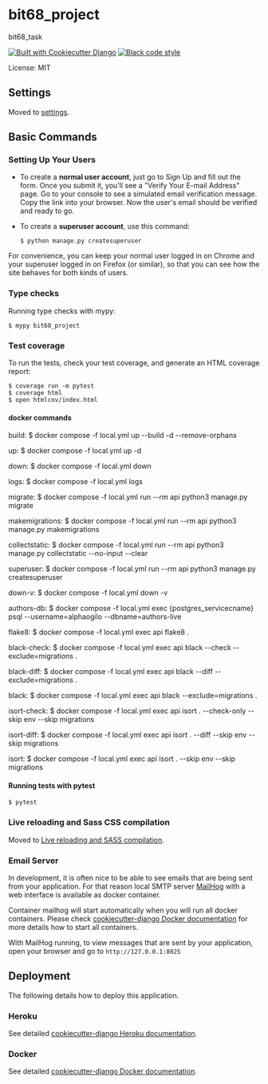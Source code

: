 # bit68_project

bit68_task

[![Built with Cookiecutter Django](https://img.shields.io/badge/built%20with-Cookiecutter%20Django-ff69b4.svg?logo=cookiecutter)](https://github.com/cookiecutter/cookiecutter-django/)
[![Black code style](https://img.shields.io/badge/code%20style-black-000000.svg)](https://github.com/ambv/black)

License: MIT

## Settings

Moved to [settings](http://cookiecutter-django.readthedocs.io/en/latest/settings.html).

## Basic Commands

### Setting Up Your Users

-   To create a **normal user account**, just go to Sign Up and fill out the form. Once you submit it, you'll see a "Verify Your E-mail Address" page. Go to your console to see a simulated email verification message. Copy the link into your browser. Now the user's email should be verified and ready to go.

-   To create a **superuser account**, use this command:

        $ python manage.py createsuperuser

For convenience, you can keep your normal user logged in on Chrome and your superuser logged in on Firefox (or similar), so that you can see how the site behaves for both kinds of users.

### Type checks

Running type checks with mypy:

    $ mypy bit68_project

### Test coverage

To run the tests, check your test coverage, and generate an HTML coverage report:

    $ coverage run -m pytest
    $ coverage html
    $ open htmlcov/index.html

#### docker commands
build:
	$ docker compose -f local.yml up --build -d --remove-orphans

up:
	$ docker compose -f local.yml up -d

down:
	$ docker compose -f local.yml down

logs:
	$ docker compose -f local.yml logs

migrate:
	$ docker compose -f local.yml run --rm api python3 manage.py migrate

makemigrations:
	$ docker compose -f local.yml run --rm api python3 manage.py makemigrations

collectstatic:
	$ docker compose -f local.yml run --rm api python3 manage.py collectstatic --no-input --clear

superuser:
	$ docker compose -f local.yml run --rm api python3 manage.py createsuperuser

down-v:
	$ docker compose -f local.yml down -v



authors-db:
	$ docker compose -f local.yml exec {postgres_servicecname} psql --username=alphaogilo --dbname=authors-live

flake8:
	$ docker compose -f local.yml exec api flake8 .

black-check:
	$ docker compose -f local.yml exec api black --check --exclude=migrations .

black-diff:
	$ docker compose -f local.yml exec api black --diff --exclude=migrations .

black:
	$ docker compose -f local.yml exec api black --exclude=migrations .

isort-check:
	$ docker compose -f local.yml exec api isort . --check-only --skip env --skip migrations

isort-diff:
	$ docker compose -f local.yml exec api isort . --diff --skip env --skip migrations

isort:
	$ docker compose -f local.yml exec api isort . --skip env --skip migrations	




#### Running tests with pytest

    $ pytest

### Live reloading and Sass CSS compilation

Moved to [Live reloading and SASS compilation](https://cookiecutter-django.readthedocs.io/en/latest/developing-locally.html#sass-compilation-live-reloading).

### Email Server

In development, it is often nice to be able to see emails that are being sent from your application. For that reason local SMTP server [MailHog](https://github.com/mailhog/MailHog) with a web interface is available as docker container.

Container mailhog will start automatically when you will run all docker containers.
Please check [cookiecutter-django Docker documentation](http://cookiecutter-django.readthedocs.io/en/latest/deployment-with-docker.html) for more details how to start all containers.

With MailHog running, to view messages that are sent by your application, open your browser and go to `http://127.0.0.1:8025`

## Deployment

The following details how to deploy this application.

### Heroku

See detailed [cookiecutter-django Heroku documentation](http://cookiecutter-django.readthedocs.io/en/latest/deployment-on-heroku.html).

### Docker

See detailed [cookiecutter-django Docker documentation](http://cookiecutter-django.readthedocs.io/en/latest/deployment-with-docker.html).
